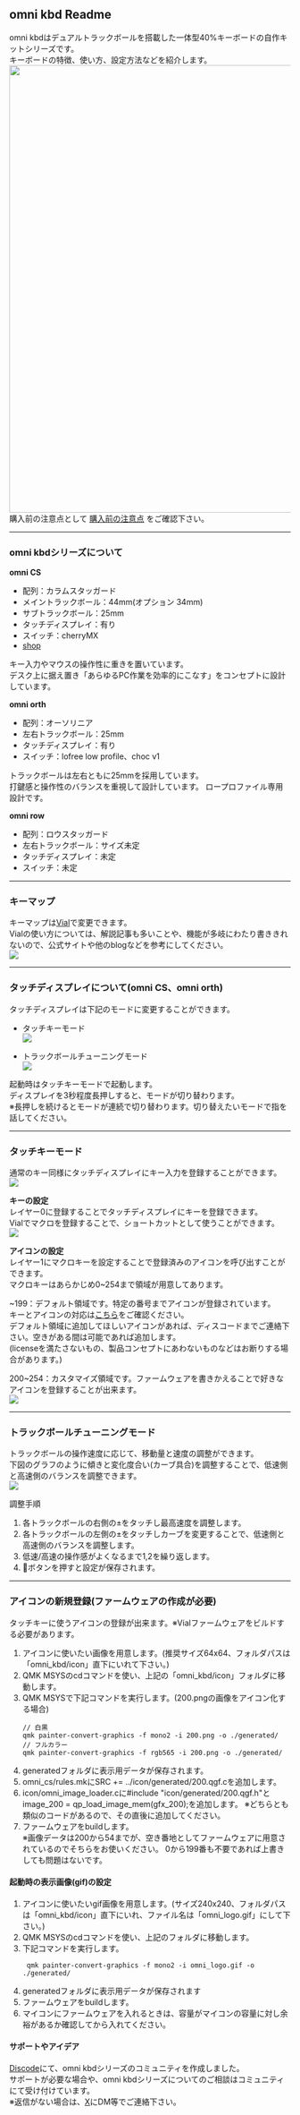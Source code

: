 ## omni kbd Readme
omni kbdはデュアルトラックボールを搭載した一体型40%キーボードの自作キットシリーズです。  
キーボードの特徴、使い方、設定方法などを紹介します。  
    <img src="img/readme_top.jpg" width="800px">
購入前の注意点として [購入前の注意点](notice.md) をご確認下さい。

---
### omni kbdシリーズについて

**omni CS** 
- 配列：カラムスタッガード
- メイントラックボール：44mm(オプション 34mm)
- サブトラックボール：25mm
- タッチディスプレイ：有り
- スイッチ：cherryMX
- [shop](https://masskb.booth.pm/items/6487849)
  
キー入力やマウスの操作性に重きを置いています。  
デスク上に据え置き「あらゆるPC作業を効率的にこなす」をコンセプトに設計しています。

**omni orth** 
- 配列：オーソリニア
- 左右トラックボール：25mm
- タッチディスプレイ：有り
- スイッチ：lofree low profile、choc v1
  
トラックボールは左右ともに25mmを採用しています。  
打鍵感と操作性のバランスを重視して設計しています。
ロープロファイル専用設計です。

**omni row** 
- 配列：ロウスタッガード
- 左右トラックボール：サイズ未定
- タッチディスプレイ：未定
- スイッチ：未定

---
### キーマップ
キーマップは[Vial](https://vial.rocks/)で変更できます。  
Vialの使い方については、解説記事も多いことや、機能が多岐にわたり書ききれないので、公式サイトや他のblogなどを参考にしてください。  
    <img src="img/readme_vial_allkeymap.jpg">

---

### タッチディスプレイについて(omni CS、omni orth)
タッチディスプレイは下記のモードに変更することができます。
- タッチキーモード  
    <img src="img/readme_touchkey.jpg">

- トラックボールチューニングモード  
    <img src="img/readme_tbtune.jpg">


起動時はタッチキーモードで起動します。  
ディスプレイを3秒程度長押しすると、モードが切り替わります。  
※長押しを続けるとモードが連続で切り替わります。切り替えたいモードで指を話してください。

---

### タッチキーモード
通常のキー同様にタッチディスプレイにキー入力を登録することができます。
    <img src="img/readme_vial_touchkeymap.jpg">  

**キーの設定**  
レイヤー0に登録することでタッチディスプレイにキーを登録できます。  
Vialでマクロを登録することで、ショートカットとして使うことができます。  
    <img src="img/readme_launcher.jpg">  

                
**アイコンの設定**  
レイヤー1にマクロキーを設定することで登録済みのアイコンを呼び出すことができます。  
マクロキーはあらかじめ0~254まで領域が用意してあります。

~199：デフォルト領域です。特定の番号までアイコンが登録されています。  
キーとアイコンの対応は[こちら](icon.md)をご確認ください。  
デフォルト領域に追加してほしいアイコンがあれば、ディスコードまでご連絡下さい。空きがある間は可能であれば追加します。  
(licenseを満たさないもの、製品コンセプトにあわないものなどはお断りする場合があります。)

200~254：カスタマイズ領域です。ファームウェアを書きかえることで好きなアイコンを登録することが出来ます。  
    <img src="img/readme_icon_change.gif">  

---

### トラックボールチューニングモード
トラックボールの操作速度に応じて、移動量と速度の調整ができます。  
下図のグラフのように傾きと変化度合い(カーブ具合)を調整することで、低速側と高速側のバランスを調整できます。   
    <img src="img/readme_tbtune.jpg">

調整手順
1. 各トラックボールの右側の±をタッチし最高速度を調整します。
2. 各トラックボールの左側の±をタッチしカーブを変更することで、低速側と高速側のバランスを調整します。
3. 低速/高速の操作感がよくなるまで1,2を繰り返します。
4. 💾ボタンを押すと設定が保存されます。

---

### アイコンの新規登録(ファームウェアの作成が必要)
タッチキーに使うアイコンの登録が出来ます。※Vialファームウェアをビルドする必要があります。

1. アイコンに使いたい画像を用意します。(推奨サイズ64x64、フォルダパスは「omni_kbd/icon」直下にいれて下さい。)
2. QMK MSYSのcdコマンドを使い、上記の「omni_kbd/icon」フォルダに移動します。
3. QMK MSYSで下記コマンドを実行します。(200.pngの画像をアイコン化する場合)
   ``` shell
   // 白黒
   qmk painter-convert-graphics -f mono2 -i 200.png -o ./generated/
   // フルカラー
   qmk painter-convert-graphics -f rgb565 -i 200.png -o ./generated/
   ```
4. generatedフォルダに表示用データが保存されます。
5. omni_cs/rules.mkにSRC += ../icon/generated/200.qgf.cを追加します。
6. icon/omni_image_loader.cに#include "icon/generated/200.qgf.h"とimage_200 = qp_load_image_mem(gfx_200);を追加します。
   ※どちらとも類似のコードがあるので、その直後に追加してください。
7. ファームウェアをbuildします。  
※画像データは200から54までが、空き番地としてファームウェアに用意されているのでそちらをお使いください。
0から199番も不要であれば上書きしても問題はないです。

#### 起動時の表示画像(gif)の設定
1. アイコンに使いたいgif画像を用意します。(サイズ240x240、フォルダパスは「omni_kbd/icon」直下にいれ、ファイル名は「omni_logo.gif」にして下さい。)
2. QMK MSYSのcdコマンドを使い、上記のフォルダに移動します。
3. 下記コマンドを実行します。
   ``` shell
    qmk painter-convert-graphics -f mono2 -i omni_logo.gif -o ./generated/
   ```   
4. generatedフォルダに表示用データが保存されます
5. ファームウェアをbuildします。
6. マイコンにファームウェアを入れるときは、容量がマイコンの容量に対し余裕があるか確認してから入れてください。

#### サポートやアイデア
[Discode](https://discord.gg/dQM3sVPgT6)にて、omni kbdシリーズのコミュニティを作成しました。  
サポートが必要な場合や、omni kbdシリーズについてのご相談はコミュニティにて受け付けています。  
※返信がない場合は、[X](https://x.com/mass_0X00)にDM等でご連絡下さい。



